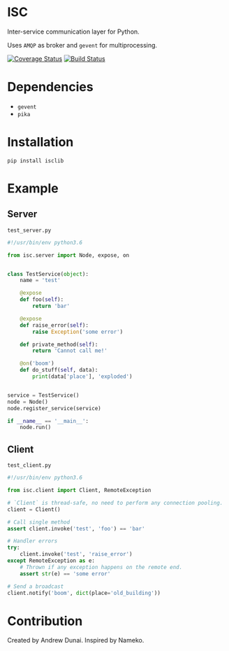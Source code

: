 # ISC

Inter-service communication layer for Python.

Uses `AMQP` as broker and `gevent` for multiprocessing.

[![Coverage Status](https://coveralls.io/repos/github/and3rson/isc/badge.svg)](https://coveralls.io/github/and3rson/isc) [![Build Status](https://travis-ci.org/and3rson/isc.svg)](https://travis-ci.org/and3rson/isc)

# Dependencies

- `gevent`
- `pika`

# Installation

```
pip install isclib
```

# Example

## Server

`test_server.py`

```python
#!/usr/bin/env python3.6

from isc.server import Node, expose, on


class TestService(object):
    name = 'test'

    @expose
    def foo(self):
        return 'bar'

    @expose
    def raise_error(self):
        raise Exception('some error')

    def private_method(self):
        return 'Cannot call me!'

    @on('boom')
    def do_stuff(self, data):
        print(data['place'], 'exploded')


service = TestService()
node = Node()
node.register_service(service)

if __name__ == '__main__':
    node.run()
```

## Client

`test_client.py`

```python
#!/usr/bin/env python3.6

from isc.client import Client, RemoteException

# `Client` is thread-safe, no need to perform any connection pooling.
client = Client()

# Call single method
assert client.invoke('test', 'foo') == 'bar'

# Handler errors
try:
    client.invoke('test', 'raise_error')
except RemoteException as e:
    # Thrown if any exception happens on the remote end.
    assert str(e) == 'some error'

# Send a broadcast
client.notify('boom', dict(place='old_building'))
```

# Contribution

Created by Andrew Dunai. Inspired by Nameko.
